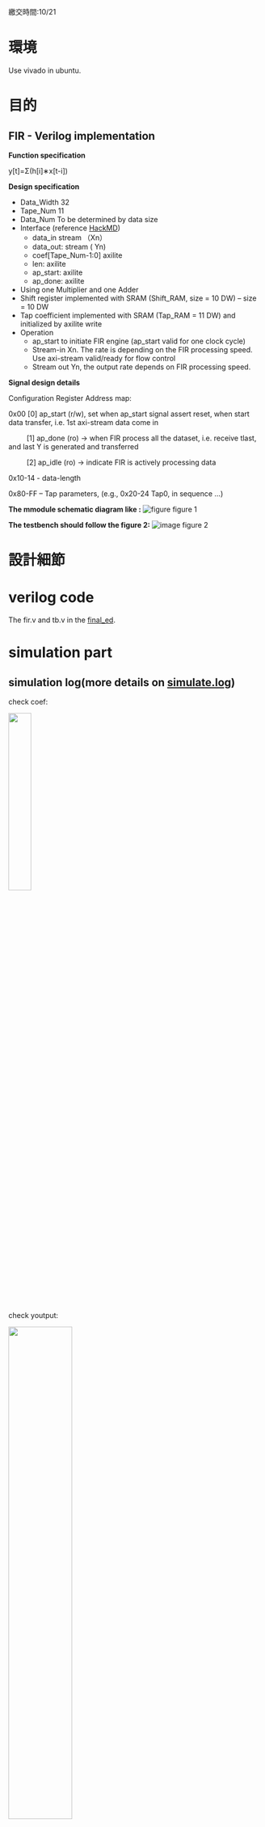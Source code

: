 繳交時間:10/21
#  環境
Use vivado in ubuntu.
#  目的
## FIR - Verilog implementation
**Function specification**

y[t]=Σ(h[i]∗x[t-i])

**Design specification**
- Data_Width 32
- Tape_Num 11
- Data_Num To be determined by data size
- Interface (reference [HackMD]( https://hackmd.io/oGlSE6_QQS2XW7ZR34f24Q?view))
    -  data_in stream （Xn）
    -  data_out: stream ( Yn)
    -  coef[Tape_Num-1:0] axilite
    -  len: axilite
    -  ap_start: axilite
    -  ap_done: axilite
- Using one Multiplier and one Adder
- Shift register implemented with SRAM (Shift_RAM, size = 10 DW) – size = 10 DW
- Tap coefficient implemented with SRAM (Tap_RAM = 11 DW) and initialized by axilite write
- Operation
    - ap_start to initiate FIR engine (ap_start valid for one clock cycle)
    - Stream-in Xn. The rate is depending on the FIR processing speed. Use axi-stream valid/ready for flow control
    - Stream out Yn, the output rate depends on FIR processing speed.

**Signal design details**

Configuration Register Address map:

0x00    [0]  ap_start (r/w), set when ap_start signal assert reset, when start data transfer, i.e. 1st axi-stream data come in

&emsp; &emsp; [1] ap_done (ro) -> when FIR process all the dataset, i.e. receive tlast, and last Y is generated and transferred

&emsp; &emsp; [2] ap_idle (ro) -> indicate FIR is actively processing data

0x10-14 - data-length

0x80-FF – Tap parameters, (e.g., 0x20-24 Tap0, in sequence …)

**The mmodule schematic diagram like :**
![figure](https://github.com/nthuyouwei/soclab/assets/145022311/5179cf95-539c-4674-acae-898eb46d6b58)
figure 1

**The testbench should follow the figure 2:**
![image](https://github.com/nthuyouwei/soclab/assets/145022311/340e45d7-2971-4781-a7ad-da2b40731715)
figure 2
# 設計細節





#  verilog code
The fir.v and tb.v in the [final_ed](<https://github.com/nthuyouwei/soclab/tree/main/lab3/final_ed>).
# simulation part
## simulation log(more details on [simulate.log](https://github.com/nthuyouwei/soclab/tree/main/lab3/sim))
check coef:

<img width="30%" height="30%" src="https://github.com/nthuyouwei/soclab/assets/145022311/360ea952-65e4-4d22-9812-3b55a6ab1a3e"/>


check youtput:

<img width="50%" height="50%" src="https://github.com/nthuyouwei/soclab/assets/145022311/91efa2b0-3be7-4b71-b5da-806ef522ac04"/>


check ap_idle,ap_start:

<img width="30%" height="30%" src="https://github.com/nthuyouwei/soclab/assets/145022311/1b0a10e8-d9b3-4f4f-820d-b5c03718df87"/>

## waveform (more details on [fir.vcd](https://github.com/nthuyouwei/soclab/tree/main/lab3/sim))

# synthesis part

## 使用資源(more details on [syn](https://github.com/nthuyouwei/soclab/tree/main/lab3/syn)):

<img width="30%" height="30%" src="https://github.com/nthuyouwei/soclab/assets/145022311/d167d8a4-7f46-4d45-87f5-1b856bc7f912"/>

figure

<img width="40%" height="40%" src="https://github.com/nthuyouwei/soclab/assets/145022311/184da395-185f-4a40-8445-0167fa534063"/>

figure

## Design timing summary(more details on [timing_report](https://github.com/nthuyouwei/soclab/blob/main/lab3/timing_report.txt)):

![image](https://github.com/nthuyouwei/soclab/assets/145022311/3e619c0f-000c-4eb6-b3a6-6ef3ce9a3cca)

![image](https://github.com/nthuyouwei/soclab/assets/145022311/72a63e4b-265a-4863-b60e-f0860cc9a586)



